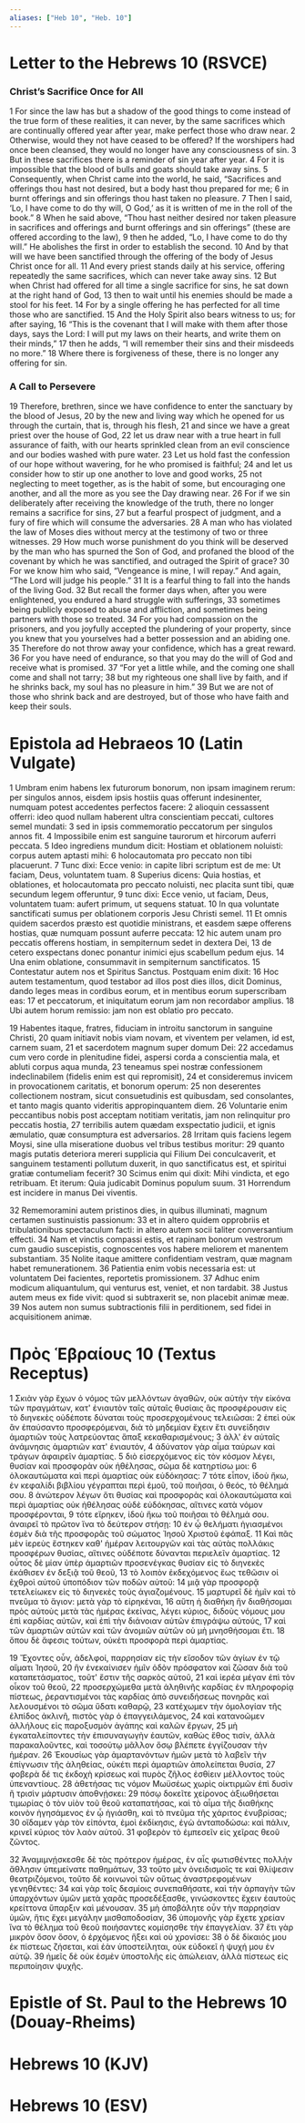 ```yaml
---
aliases: ["Heb 10", "Heb. 10"]
---
```



# Letter to the Hebrews 10 (RSVCE)

### Christ’s Sacrifice Once for All
1 For since the law has but a shadow of the good things to come instead of the true form of these realities, it can never, by the same sacrifices which are continually offered year after year, make perfect those who draw near.
2 Otherwise, would they not have ceased to be offered? If the worshipers had once been cleansed, they would no longer have any consciousness of sin.
3 But in these sacrifices there is a reminder of sin year after year.
4 For it is impossible that the blood of bulls and goats should take away sins.
5 Consequently, when Christ came into the world, he said, “Sacrifices and offerings thou hast not desired, but a body hast thou prepared for me;
6 in burnt offerings and sin offerings thou hast taken no pleasure.
7 Then I said, ‘Lo, I have come to do thy will, O God,’ as it is written of me in the roll of the book.”
8 When he said above, “Thou hast neither desired nor taken pleasure in sacrifices and offerings and burnt offerings and sin offerings” (these are offered according to the law),
9 then he added, “Lo, I have come to do thy will.” He abolishes the first in order to establish the second.
10 And by that will we have been sanctified through the offering of the body of Jesus Christ once for all.
11 And every priest stands daily at his service, offering repeatedly the same sacrifices, which can never take away sins.
12 But when Christ had offered for all time a single sacrifice for sins, he sat down at the right hand of God,
13 then to wait until his enemies should be made a stool for his feet.
14 For by a single offering he has perfected for all time those who are sanctified.
15 And the Holy Spirit also bears witness to us; for after saying,
16 “This is the covenant that I will make with them after those days, says the Lord: I will put my laws on their hearts, and write them on their minds,”
17 then he adds, “I will remember their sins and their misdeeds no more.”
18 Where there is forgiveness of these, there is no longer any offering for sin.
### A Call to Persevere
19 Therefore, brethren, since we have confidence to enter the sanctuary by the blood of Jesus,
20 by the new and living way which he opened for us through the curtain, that is, through his flesh,
21 and since we have a great priest over the house of God,
22 let us draw near with a true heart in full assurance of faith, with our hearts sprinkled clean from an evil conscience and our bodies washed with pure water.
23 Let us hold fast the confession of our hope without wavering, for he who promised is faithful;
24 and let us consider how to stir up one another to love and good works,
25 not neglecting to meet together, as is the habit of some, but encouraging one another, and all the more as you see the Day drawing near.
26 For if we sin deliberately after receiving the knowledge of the truth, there no longer remains a sacrifice for sins,
27 but a fearful prospect of judgment, and a fury of fire which will consume the adversaries.
28 A man who has violated the law of Moses dies without mercy at the testimony of two or three witnesses.
29 How much worse punishment do you think will be deserved by the man who has spurned the Son of God, and profaned the blood of the covenant by which he was sanctified, and outraged the Spirit of grace?
30 For we know him who said, “Vengeance is mine, I will repay.” And again, “The Lord will judge his people.”
31 It is a fearful thing to fall into the hands of the living God.
32 But recall the former days when, after you were enlightened, you endured a hard struggle with sufferings,
33 sometimes being publicly exposed to abuse and affliction, and sometimes being partners with those so treated.
34 For you had compassion on the prisoners, and you joyfully accepted the plundering of your property, since you knew that you yourselves had a better possession and an abiding one.
35 Therefore do not throw away your confidence, which has a great reward.
36 For you have need of endurance, so that you may do the will of God and receive what is promised.
37 “For yet a little while, and the coming one shall come and shall not tarry;
38 but my righteous one shall live by faith, and if he shrinks back, my soul has no pleasure in him.”
39 But we are not of those who shrink back and are destroyed, but of those who have faith and keep their souls.


# Epistola ad Hebraeos 10 (Latin Vulgate)

1 Umbram enim habens lex futurorum bonorum, non ipsam imaginem rerum: per singulos annos, eisdem ipsis hostiis quas offerunt indesinenter, numquam potest accedentes perfectos facere:
2 alioquin cessassent offerri: ideo quod nullam haberent ultra conscientiam peccati, cultores semel mundati:
3 sed in ipsis commemoratio peccatorum per singulos annos fit.
4 Impossibile enim est sanguine taurorum et hircorum auferri peccata.
5 Ideo ingrediens mundum dicit: Hostiam et oblationem noluisti: corpus autem aptasti mihi:
6 holocautomata pro peccato non tibi placuerunt.
7 Tunc dixi: Ecce venio: in capite libri scriptum est de me: Ut faciam, Deus, voluntatem tuam.
8 Superius dicens: Quia hostias, et oblationes, et holocautomata pro peccato noluisti, nec placita sunt tibi, quæ secundum legem offeruntur,
9 tunc dixi: Ecce venio, ut faciam, Deus, voluntatem tuam: aufert primum, ut sequens statuat.
10 In qua voluntate sanctificati sumus per oblationem corporis Jesu Christi semel.
11 Et omnis quidem sacerdos præsto est quotidie ministrans, et easdem sæpe offerens hostias, quæ numquam possunt auferre peccata:
12 hic autem unam pro peccatis offerens hostiam, in sempiternum sedet in dextera Dei,
13 de cetero exspectans donec ponantur inimici ejus scabellum pedum ejus.
14 Una enim oblatione, consummavit in sempiternum sanctificatos.
15 Contestatur autem nos et Spiritus Sanctus. Postquam enim dixit:
16 Hoc autem testamentum, quod testabor ad illos post dies illos, dicit Dominus, dando leges meas in cordibus eorum, et in mentibus eorum superscribam eas:
17 et peccatorum, et iniquitatum eorum jam non recordabor amplius.
18 Ubi autem horum remissio: jam non est oblatio pro peccato.

19 Habentes itaque, fratres, fiduciam in introitu sanctorum in sanguine Christi,
20 quam initiavit nobis viam novam, et viventem per velamen, id est, carnem suam,
21 et sacerdotem magnum super domum Dei:
22 accedamus cum vero corde in plenitudine fidei, aspersi corda a conscientia mala, et abluti corpus aqua munda,
23 teneamus spei nostræ confessionem indeclinabilem (fidelis enim est qui repromisit),
24 et consideremus invicem in provocationem caritatis, et bonorum operum:
25 non deserentes collectionem nostram, sicut consuetudinis est quibusdam, sed consolantes, et tanto magis quanto videritis appropinquantem diem.
26 Voluntarie enim peccantibus nobis post acceptam notitiam veritatis, jam non relinquitur pro peccatis hostia,
27 terribilis autem quædam exspectatio judicii, et ignis æmulatio, quæ consumptura est adversarios.
28 Irritam quis faciens legem Moysi, sine ulla miseratione duobus vel tribus testibus moritur:
29 quanto magis putatis deteriora mereri supplicia qui Filium Dei conculcaverit, et sanguinem testamenti pollutum duxerit, in quo sanctificatus est, et spiritui gratiæ contumeliam fecerit?
30 Scimus enim qui dixit: Mihi vindicta, et ego retribuam. Et iterum: Quia judicabit Dominus populum suum.
31 Horrendum est incidere in manus Dei viventis.

32 Rememoramini autem pristinos dies, in quibus illuminati, magnum certamen sustinuistis passionum:
33 et in altero quidem opprobriis et tribulationibus spectaculum facti: in altero autem socii taliter conversantium effecti.
34 Nam et vinctis compassi estis, et rapinam bonorum vestrorum cum gaudio suscepistis, cognoscentes vos habere meliorem et manentem substantiam.
35 Nolite itaque amittere confidentiam vestram, quæ magnam habet remunerationem.
36 Patientia enim vobis necessaria est: ut voluntatem Dei facientes, reportetis promissionem.
37 Adhuc enim modicum aliquantulum, qui venturus est, veniet, et non tardabit.
38 Justus autem meus ex fide vivit: quod si subtraxerit se, non placebit animæ meæ.
39 Nos autem non sumus subtractionis filii in perditionem, sed fidei in acquisitionem animæ.


# Πρὸς Ἑβραίους 10 (Textus Receptus)

1 Σκιὰν γὰρ ἔχων ὁ νόμος τῶν μελλόντων ἀγαθῶν, οὐκ αὐτὴν τὴν εἰκόνα τῶν πραγμάτων, κατ' ἐνιαυτὸν ταῖς αὐταῖς θυσίαις ἃς προσφέρουσιν εἰς τὸ διηνεκὲς οὐδέποτε δύναται τοὺς προσερχομένους τελειῶσαι:
2 ἐπεὶ οὐκ ἂν ἐπαύσαντο προσφερόμεναι, διὰ τὸ μηδεμίαν ἔχειν ἔτι συνείδησιν ἁμαρτιῶν τοὺς λατρεύοντας ἅπαξ κεκαθαρισμένους;
3 ἀλλ' ἐν αὐταῖς ἀνάμνησις ἁμαρτιῶν κατ' ἐνιαυτόν,
4 ἀδύνατον γὰρ αἷμα ταύρων καὶ τράγων ἀφαιρεῖν ἁμαρτίας.
5 διὸ εἰσερχόμενος εἰς τὸν κόσμον λέγει, θυσίαν καὶ προσφορὰν οὐκ ἠθέλησας, σῶμα δὲ κατηρτίσω μοι:
6 ὁλοκαυτώματα καὶ περὶ ἁμαρτίας οὐκ εὐδόκησας:
7 τότε εἶπον, ἰδοὺ ἥκω, ἐν κεφαλίδι βιβλίου γέγραπται περὶ ἐμοῦ, τοῦ ποιῆσαι, ὁ θεός, τὸ θέλημά σου.
8 ἀνώτερον λέγων ὅτι θυσίας καὶ προσφορὰς καὶ ὁλοκαυτώματα καὶ περὶ ἁμαρτίας οὐκ ἠθέλησας οὐδὲ εὐδόκησας, αἵτινες κατὰ νόμον προσφέρονται,
9 τότε εἴρηκεν, ἰδοὺ ἥκω τοῦ ποιῆσαι τὸ θέλημά σου. ἀναιρεῖ τὸ πρῶτον ἵνα τὸ δεύτερον στήσῃ:
10 ἐν ᾧ θελήματι ἡγιασμένοι ἐσμὲν διὰ τῆς προσφορᾶς τοῦ σώματος Ἰησοῦ Χριστοῦ ἐφάπαξ.
11 Καὶ πᾶς μὲν ἱερεὺς ἕστηκεν καθ' ἡμέραν λειτουργῶν καὶ τὰς αὐτὰς πολλάκις προσφέρων θυσίας, αἵτινες οὐδέποτε δύνανται περιελεῖν ἁμαρτίας.
12 οὗτος δὲ μίαν ὑπὲρ ἁμαρτιῶν προσενέγκας θυσίαν εἰς τὸ διηνεκὲς ἐκάθισεν ἐν δεξιᾷ τοῦ θεοῦ,
13 τὸ λοιπὸν ἐκδεχόμενος ἕως τεθῶσιν οἱ ἐχθροὶ αὐτοῦ ὑποπόδιον τῶν ποδῶν αὐτοῦ:
14 μιᾷ γὰρ προσφορᾷ τετελείωκεν εἰς τὸ διηνεκὲς τοὺς ἁγιαζομένους.
15 μαρτυρεῖ δὲ ἡμῖν καὶ τὸ πνεῦμα τὸ ἅγιον: μετὰ γὰρ τὸ εἰρηκέναι,
16 αὕτη ἡ διαθήκη ἣν διαθήσομαι πρὸς αὐτοὺς μετὰ τὰς ἡμέρας ἐκείνας, λέγει κύριος, διδοὺς νόμους μου ἐπὶ καρδίας αὐτῶν, καὶ ἐπὶ τὴν διάνοιαν αὐτῶν ἐπιγράψω αὐτούς,
17 καὶ τῶν ἁμαρτιῶν αὐτῶν καὶ τῶν ἀνομιῶν αὐτῶν οὐ μὴ μνησθήσομαι ἔτι.
18 ὅπου δὲ ἄφεσις τούτων, οὐκέτι προσφορὰ περὶ ἁμαρτίας.

19 Ἔχοντες οὖν, ἀδελφοί, παρρησίαν εἰς τὴν εἴσοδον τῶν ἁγίων ἐν τῷ αἵματι Ἰησοῦ,
20 ἣν ἐνεκαίνισεν ἡμῖν ὁδὸν πρόσφατον καὶ ζῶσαν διὰ τοῦ καταπετάσματος, τοῦτ' ἔστιν τῆς σαρκὸς αὐτοῦ,
21 καὶ ἱερέα μέγαν ἐπὶ τὸν οἶκον τοῦ θεοῦ,
22 προσερχώμεθα μετὰ ἀληθινῆς καρδίας ἐν πληροφορίᾳ πίστεως, ῥεραντισμένοι τὰς καρδίας ἀπὸ συνειδήσεως πονηρᾶς καὶ λελουσμένοι τὸ σῶμα ὕδατι καθαρῷ,
23 κατέχωμεν τὴν ὁμολογίαν τῆς ἐλπίδος ἀκλινῆ, πιστὸς γὰρ ὁ ἐπαγγειλάμενος,
24 καὶ κατανοῶμεν ἀλλήλους εἰς παροξυσμὸν ἀγάπης καὶ καλῶν ἔργων,
25 μὴ ἐγκαταλείποντες τὴν ἐπισυναγωγὴν ἑαυτῶν, καθὼς ἔθος τισίν, ἀλλὰ παρακαλοῦντες, καὶ τοσούτῳ μᾶλλον ὅσῳ βλέπετε ἐγγίζουσαν τὴν ἡμέραν.
26 Ἑκουσίως γὰρ ἁμαρτανόντων ἡμῶν μετὰ τὸ λαβεῖν τὴν ἐπίγνωσιν τῆς ἀληθείας, οὐκέτι περὶ ἁμαρτιῶν ἀπολείπεται θυσία,
27 φοβερὰ δέ τις ἐκδοχὴ κρίσεως καὶ πυρὸς ζῆλος ἐσθίειν μέλλοντος τοὺς ὑπεναντίους.
28 ἀθετήσας τις νόμον Μωϋσέως χωρὶς οἰκτιρμῶν ἐπὶ δυσὶν ἢ τρισὶν μάρτυσιν ἀποθνῄσκει:
29 πόσῳ δοκεῖτε χείρονος ἀξιωθήσεται τιμωρίας ὁ τὸν υἱὸν τοῦ θεοῦ καταπατήσας, καὶ τὸ αἷμα τῆς διαθήκης κοινὸν ἡγησάμενος ἐν ᾧ ἡγιάσθη, καὶ τὸ πνεῦμα τῆς χάριτος ἐνυβρίσας;
30 οἴδαμεν γὰρ τὸν εἰπόντα, ἐμοὶ ἐκδίκησις, ἐγὼ ἀνταποδώσω: καὶ πάλιν, κρινεῖ κύριος τὸν λαὸν αὐτοῦ.
31 φοβερὸν τὸ ἐμπεσεῖν εἰς χεῖρας θεοῦ ζῶντος.

32 Ἀναμιμνῄσκεσθε δὲ τὰς πρότερον ἡμέρας, ἐν αἷς φωτισθέντες πολλὴν ἄθλησιν ὑπεμείνατε παθημάτων,
33 τοῦτο μὲν ὀνειδισμοῖς τε καὶ θλίψεσιν θεατριζόμενοι, τοῦτο δὲ κοινωνοὶ τῶν οὕτως ἀναστρεφομένων γενηθέντες:
34 καὶ γὰρ τοῖς δεσμίοις συνεπαθήσατε, καὶ τὴν ἁρπαγὴν τῶν ὑπαρχόντων ὑμῶν μετὰ χαρᾶς προσεδέξασθε, γινώσκοντες ἔχειν ἑαυτοὺς κρείττονα ὕπαρξιν καὶ μένουσαν.
35 μὴ ἀποβάλητε οὖν τὴν παρρησίαν ὑμῶν, ἥτις ἔχει μεγάλην μισθαποδοσίαν,
36 ὑπομονῆς γὰρ ἔχετε χρείαν ἵνα τὸ θέλημα τοῦ θεοῦ ποιήσαντες κομίσησθε τὴν ἐπαγγελίαν.
37 ἔτι γὰρ μικρὸν ὅσον ὅσον, ὁ ἐρχόμενος ἥξει καὶ οὐ χρονίσει:
38 ὁ δὲ δίκαιός μου ἐκ πίστεως ζήσεται, καὶ ἐὰν ὑποστείληται, οὐκ εὐδοκεῖ ἡ ψυχή μου ἐν αὐτῷ.
39 ἡμεῖς δὲ οὐκ ἐσμὲν ὑποστολῆς εἰς ἀπώλειαν, ἀλλὰ πίστεως εἰς περιποίησιν ψυχῆς.


# Epistle of St. Paul to the Hebrews 10 (Douay-Rheims)


# Hebrews 10 (KJV)


# Hebrews 10 (ESV)

